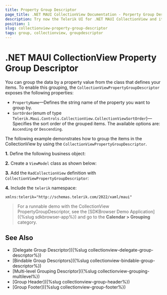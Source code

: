 ```yaml
---
title: Property Group Descriptor
page_title: .NET MAUI CollectionView Documentation - Porperty Group Descriptors
description: Try now the Telerik UI for .NET MAUI CollectionView and its PropertyGroupDescriptor option for grouping items by a property value from the class that defines them.
position: 1
slug: collectionview-property-group-descriptor
tags: group, collectionview, groupdescriptor
---
```


# .NET MAUI CollectionView Property Group Descriptor

You can group the data by a property value from the class that defines your items. To enable this grouping, the `CollectionViewPropertyGroupDescriptor` exposes the following properties:

- `PropertyName`&mdash;Defines the string name of the property you want to group by.
- `SortOrder`(enum of type `Telerik.Maui.Controls.CollectionView.CollectionViewSortOrder`)&mdash;Specifies the sort order of the grouped items. The available options are: `Ascending` or `Descending`.

The following example demonstrates how to group the items in the CollectionView by using the `CollectionViewPropertyGroupDescriptor`.
 
**1.** Define the following business object:

<snippet id='collectionview-datamodel' />

**2.** Create a `ViewModel` class as shown below:

<snippet id='collectionview-viewmodel' />

**3.** Add the `RadCollectionView` definition with `CollectionViewPropertyGroupDescriptor`:

<snippet id='collectionview-property-group-descriptor' />

**4.** Include the `telerik` namespace:

```XAML
xmlns:telerik="http://schemas.telerik.com/2022/xaml/maui" 
```

> For a runnable demo with the CollectionView PropertyGroupDescriptor, see the [SDKBrowser Demo Application]({%slug sdkbrowser-app%}) and go to the **Calendar > Grouping** category.

## See Also

- [Delegate Group Descriptor]({%slug collectionview-delegate-group-descriptor%})
- [Bindable Group Descriptors]({%slug collectionview-bindable-group-descriptor%})
- [Multi-level Grouping Descriptor]({%slug collectionview-grouping-multilevel%})
- [Group Header]({%slug collectionview-group-header%})
- [Group Footer]({%slug collectionview-group-footer%})